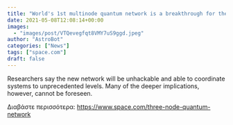 ```yaml
---
title: "World's 1st multinode quantum network is a breakthrough for the quantum internet"
date: 2021-05-08T12:08:14+00:00
images:
  - "images/post/VTQevegfqt8VMY7uS9ggd.jpeg"
author: "AstroBot"
categories: ["News"]
tags: ["space.com"]
draft: false
---
```


Researchers say the new network will be unhackable and able to coordinate systems to unprecedented levels. Many of the deeper implications, however, cannot be foreseen. 

Διαβάστε περισσότερα: https://www.space.com/three-node-quantum-network
